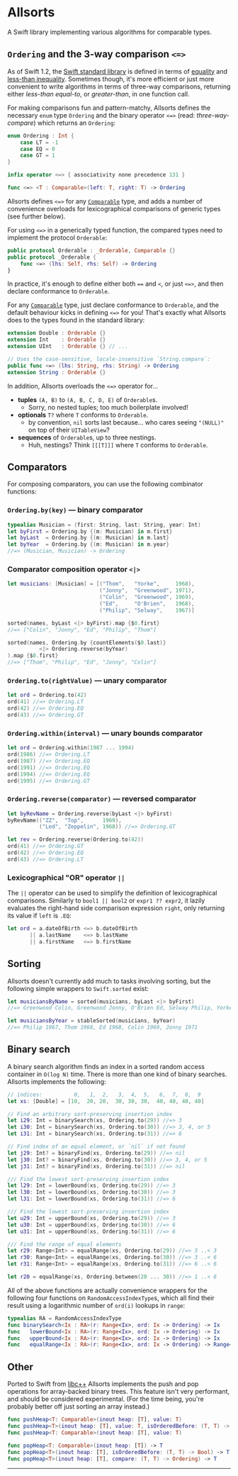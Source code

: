 Allsorts
========

A Swift library implementing various algorithms for comparable types.

`Ordering` and the 3-way comparison `<=>`
-----------------------------------------

As of Swift 1.2, the [Swift standard library][] is defined in terms of [equality][Equatable] and [less-than inequality][Comparable]. Sometimes though, it's more efficient or just more convenient to write algorithms in terms of three-way comparisons, returning either *less-than* *equal-to*, or *greater-than*, in one function call.

For making comparisons fun and pattern-matchy, Allsorts defines the necessary `enum` type `Ordering` and the binary operator `<=>` (read: *three-way-compare*) which returns an `Ordering`:

```swift
enum Ordering : Int {
    case LT = -1
    case EQ = 0
    case GT = 1
}

infix operator <=> { associativity none precedence 131 }

func <=> <T : Comparable>(left: T, right: T) -> Ordering
```

Allsorts defines `<=>` for any [`Comparable`][Comparable] type, and adds a number of convenience overloads for lexicographical comparisons of generic types (see further below).

For using `<=>` in a generically typed function, the compared types need to implement the protocol `Orderable`:

```swift
public protocol Orderable : _Orderable, Comparable {}
public protocol _Orderable {
    func <=> (lhs: Self, rhs: Self) -> Ordering
}
```

In practice, it's enough to define either both `==` and `<`, or just `<=>`, and then declare conformance to `Orderable`.

For any [`Comparable`][Comparable] type, just declare conformance to `Orderable`, and the default behaviour kicks in defining `<=>` for you! That's exactly what Allsorts does to the types found in the standard library:

```swift
extension Double : Orderable {}
extension Int    : Orderable {}
extension UInt   : Orderable {} // ...

// Uses the case-sensitive, locale-insensitive `String.compare`:
public func <=> (lhs: String, rhs: String) -> Ordering
extension String : Orderable {}
```

In addition, Allsorts overloads the `<=>` operator for…

- **tuples** `(A, B)` to `(A, B, C, D, E)` of `Orderable`s.
    - Sorry, no nested tuples; too much boilerplate involved!
- **optionals** `T?` where `T` conforms to `Orderable`.
    - by convention, `nil` sorts last because… who cares seeing `"(NULL)"` on top of their `UITableView`?
- **sequences** of `Orderable`s, up to three nestings.
    - Huh, nestings? Think `[[[T]]]` where `T` conforms to `Orderable`.

Comparators
-----------

For composing comparators, you can use the following combinator functions:

### `Ordering.by(key)` — binary comparator

```swift
typealias Musician = (first: String, last: String, year: Int)
let byFirst = Ordering.by {(m: Musician) in m.first}
let byLast  = Ordering.by {(m: Musician) in m.last}
let byYear  = Ordering.by {(m: Musician) in m.year}
//=> (Musician, Musician) -> Ordering
```

### Comparator composition operator `<|>`

```swift
let musicians: [Musician] = [("Thom",   "Yorke",     1968),
                             ("Jonny",  "Greenwood", 1971),
                             ("Colin",  "Greenwood", 1969),
                             ("Ed",     "O'Brien",   1968),
                             ("Philip", "Selway",    1967)]

sorted(names, byLast <|> byFirst).map {$0.first}
//=> ["Colin", "Jonny", "Ed", "Philip", "Thom"]

sorted(names, Ordering.by {countElements($0.last)}
          <|> Ordering.reverse(byYear)
).map {$0.first}
//=> ["Thom", "Philip", "Ed", "Jonny", "Colin"]
```

### `Ordering.to(rightValue)` — unary comparator

```swift
let ord = Ordering.to(42)
ord(41) //=> Ordering.LT
ord(42) //=> Ordering.EQ
ord(43) //=> Ordering.GT
```

### `Ordering.within(interval)` — unary bounds comparator

```swift
let ord = Ordering.within(1987 ... 1994)
ord(1986) //=> Ordering.LT
ord(1987) //=> Ordering.EQ
ord(1991) //=> Ordering.EQ
ord(1994) //=> Ordering.EQ
ord(1995) //=> Ordering.GT
```

### `Ordering.reverse(comparator)` — reversed comparator

```swift
let byRevName = Ordering.reverse(byLast <|> byFirst)
byRevName(("ZZ",  "Top",      1969),
          ("Led", "Zeppelin", 1968)) //=> Ordering.GT

let rev = Ordering.reverse(Ordering.to(42))
ord(41) //=> Ordering.GT
ord(42) //=> Ordering.EQ
ord(43) //=> Ordering.LT
```

### Lexicographical "OR" operator `||`

The `||` operator can be used to simplify the definition of lexicographical comparisons. Similarly to `bool1 || bool2` or `expr1 ?? expr2`, it lazily evaluates the right-hand side comparison expression `right`, only returning its value if `left` is `.EQ`:

```swift
let ord = a.dateOfBirth <=> b.dateOfBirth
       || a.lastName    <=> b.lastName
       || a.firstName   <=> b.firstName
```

Sorting
-------

Allsorts doesn't currently add much to tasks involving sorting, but the following simple wrappers to `Swift.sorted` exist:

```swift
let musiciansByName = sorted(musicians, byLast <|> byFirst)
//=> Greenwood Colin, Greenwood Jonny, O'Brien Ed, Selway Philip, Yorke Thom

let musiciansByYear = stableSorted(musicians, byYear)
//=> Philip 1967, Thom 1968, Ed 1968, Colin 1969, Jonny 1971
```

Binary search
-------------

A binary search algorithm finds an index in a sorted random access container in `O(log N)` time. There is more than one kind of binary searches. Allsorts implements the following:

```swift
// indices:          0,   1,  2,   3,  4,  5,   6,  7,  8,  9
let xs: [Double] = [10,  20, 20,  30, 30, 30,  40, 40, 40, 40]

// Find an arbitrary sort-preserving insertion index
let i29: Int = binarySearch(xs, Ordering.to(29)) //=> 3
let i30: Int = binarySearch(xs, Ordering.to(30)) //=> 3, 4, or 5
let i31: Int = binarySearch(xs, Ordering.to(31)) //=> 6

// Find index of an equal element, or `nil` if not found
let j29: Int? = binaryFind(xs, Ordering.to(29)) //=> nil
let j30: Int? = binaryFind(xs, Ordering.to(30)) //=> 3, 4, or 5
let j31: Int? = binaryFind(xs, Ordering.to(31)) //=> nil

/// Find the lowest sort-preserving insertion index
let l29: Int = lowerBound(xs, Ordering.to(29)) //=> 3
let l30: Int = lowerBound(xs, Ordering.to(30)) //=> 3
let l31: Int = lowerBound(xs, Ordering.to(31)) //=> 6

/// Find the lowest sort-preserving insertion index
let u29: Int = upperBound(xs, Ordering.to(29)) //=> 3
let u30: Int = upperBound(xs, Ordering.to(30)) //=> 6
let u31: Int = upperBound(xs, Ordering.to(31)) //=> 6

/// Find the range of equal elements
let r29: Range<Int> = equalRange(xs, Ordering.to(29)) //=> 3 ..< 3
let r30: Range<Int> = equalRange(xs, Ordering.to(30)) //=> 3 ..< 6
let r31: Range<Int> = equalRange(xs, Ordering.to(31)) //=> 6 ..< 6

let r20 = equalRange(xs, Ordering.between(20 ... 30)) //=> 1 ..< 6
```

All of the above functions are actually convenience wrappers for the following four functions on `RandomAccessIndexType`s, which all find their result using a logarithmic number of `ord(i)` lookups in `range`:

```swift
typealias RA = RandomAccessIndexType
func binarySearch<Ix : RA>(r: Range<Ix>, ord: Ix -> Ordering) -> Ix
func   lowerBound<Ix : RA>(r: Range<Ix>, ord: Ix -> Ordering) -> Ix
func   upperBound<Ix : RA>(r: Range<Ix>, ord: Ix -> Ordering) -> Ix
func   equalRange<Ix : RA>(r: Range<Ix>, ord: Ix -> Ordering) -> Range<Ix>
```

Other
-----

Ported to Swift from [libc++][] Allsorts implements the push and pop operations for array-backed binary trees. This feature isn't very performant, and should be considered experimental. (For the time being, you're probably better off just sorting an array instead.)

```swift
func pushHeap<T: Comparable>(inout heap: [T], value: T)
func pushHeap<T>(inout heap: [T], value: T, isOrderedBefore: (T, T) -> Bool)
func pushHeap<T: Comparable>(inout heap: [T], value: T)

func popHeap<T: Comparable>(inout heap: [T]) -> T
func popHeap<T>(inout heap: [T], isOrderedBefore: (T, T) -> Bool) -> T
func popHeap<T>(inout heap: [T], compare: (T, T) -> Ordering) -> T
```


____
[Swift standard library]: http://swiftdoc.org/
[Comparable]: http://swiftdoc.org/protocol/Comparable/
[Equatable]: http://swiftdoc.org/protocol/Equatable/
[libc++]: http://libcxx.llvm.org/
